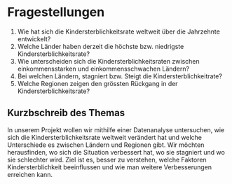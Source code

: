 # Fragestellungen
1. Wie hat sich die Kindersterblichkeitsrate weltweit über die Jahrzehnte entwickelt?
2. Welche Länder haben derzeit die höchste bzw. niedrigste Kindersterblichkeitsrate?
3. Wie unterscheiden sich die Kindersterblichkeitsraten zwischen einkommensstarken und einkommensschwachen Ländern? 
4. Bei welchen Ländern, stagniert bzw. Steigt die Kindersterblichkeitrate?
5. Welche Regionen zeigen den grössten Rückgang in der Kindersterblichkeitsrate?

## Kurzbschreib des Themas
In unserem Projekt wollen wir mithilfe einer Datenanalyse untersuchen, wie sich die Kindersterblichkeitsrate weltweit verändert hat und welche Unterschiede es zwischen Ländern und Regionen gibt. Wir möchten herausfinden, wo sich die Situation verbessert hat, wo sie stagniert und wo sie schlechter wird. Ziel ist es, besser zu verstehen, welche Faktoren Kindersterblichkeit beeinflussen und wie man weitere Verbesserungen erreichen kann.

    